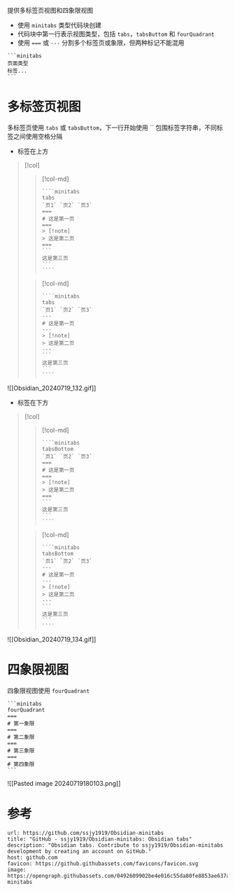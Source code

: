 提供多标签页视图和四象限视图
- 使用 `minitabs` 类型代码块创建
- 代码块中第一行表示视图类型，包括 `tabs`，`tabsButtom` 和 `fourQuadrant`
- 使用 `===` 或 `---` 分割多个标签页或象限，但两种标记不能混用

````
```minitabs
页面类型
标签...
```
````
# 多标签页视图

多标签页使用 `tabs` 或 `tabsButtom`，下一行开始使用 \`\` 包围标签字符串，不同标签之间使用空格分隔

- 标签在上方

> [!col]
>> [!col-md]
>> `````
>> ````minitabs
>> tabs
>> `页1` `页2` `页3`
>> ===
>> # 这是第一页
>> ===
>> > [!note]
>> > 这是第二页
>> ===
>> ```
>> 这是第三页
>> ```
>> ````
>> `````
>
>> [!col-md]
>> `````
>> ````minitabs
>> tabs
>> `页1` `页2` `页3`
>> ---
>> # 这是第一页
>> ---
>> > [!note]
>> > 这是第二页
>> ---
>> ```
>> 这是第三页
>> ```
>> ````
>> `````

![[Obsidian_20240719_132.gif]]
- 标签在下方

> [!col]
>> [!col-md]
>> `````
>> ````minitabs
>> tabsBottom
>> `页1` `页2` `页3`
>> ===
>> # 这是第一页
>> ===
>> > [!note]
>> > 这是第二页
>> ===
>> ```
>> 这是第三页
>> ```
>> ````
>> `````
>
>> [!col-md]
>> `````
>> ````minitabs
>> tabsBottom
>> `页1` `页2` `页3`
>> ---
>> # 这是第一页
>> ---
>> > [!note]
>> > 这是第二页
>> ---
>> ```
>> 这是第三页
>> ```
>> ````
>> `````

![[Obsidian_20240719_134.gif]]
# 四象限视图

四象限视图使用 `fourQuadrant`

````
```minitabs
fourQuadrant
===
# 第一象限
===
# 第二象限
===
# 第三象限
===
# 第四象限
```
````

![[Pasted image 20240719180103.png]]
# 参考

```cardlink
url: https://github.com/ssjy1919/Obsidian-minitabs
title: "GitHub - ssjy1919/Obsidian-minitabs: Obsidian tabs"
description: "Obsidian tabs. Contribute to ssjy1919/Obsidian-minitabs development by creating an account on GitHub."
host: github.com
favicon: https://github.githubassets.com/favicons/favicon.svg
image: https://opengraph.githubassets.com/0492609902be4e016c55da80fe8853ae637a06ba4478ad3b73f874593e2469e4/ssjy1919/Obsidian-minitabs
```
